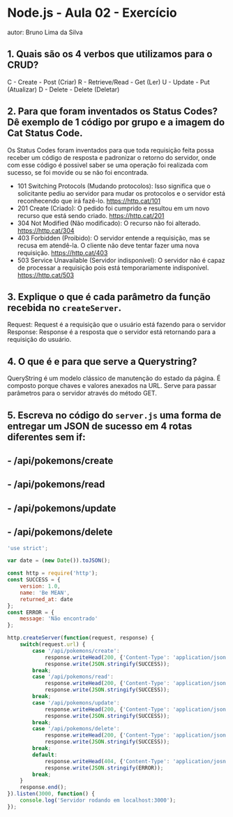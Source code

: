 # Node.js - Aula 02 - Exercício

autor: Bruno Lima da Silva

## 1. Quais são os 4 verbos que utilizamos para o CRUD?
C - Create - Post (Criar)
R - Retrieve/Read - Get (Ler)
U - Update - Put (Atualizar)
D - Delete - Delete (Deletar)

## 2. Para que foram inventados os Status Codes? Dê exemplo de 1 código por grupo e a imagem do Cat Status Code.
Os Status Codes foram inventados para que toda requisição feita possa receber um código de resposta e padronizar o retorno do servidor, onde com esse código é possivel saber se uma operação foi realizada com sucesso, se foi movide ou se não foi encontrada.
- 101 Switching Protocols (Mudando protocolos): Isso significa que o solicitante pediu ao servidor para mudar os protocolos e o servidor está reconhecendo que irá fazê-lo.
https://http.cat/101
- 201 Create (Criado): O pedido foi cumprido e resultou em um novo recurso que está sendo criado.
https://http.cat/201
- 304 Not Modified (Não modificado): O recurso não foi alterado.
https://http.cat/304
- 403 Forbidden (Proibido): O servidor entende a requisição, mas se recusa em atendê-la. O cliente não deve tentar fazer uma nova requisição.
https://http.cat/403
- 503 Service Unavailable (Servidor indisponível): O servidor não é capaz de processar a requisição pois está temporariamente indisponível.
https://http.cat/503

## 3. Explique o que é cada parâmetro da função recebida no `createServer`.
Request: Request é a requisição que o usuário está fazendo para o servidor
Response: Response é a resposta que o servidor está retornando para a requisição do usuário.

## 4. O que é e para que serve a Querystring?
QueryString é um modelo clássico de manutenção do estado da página. É composto porque chaves e valores anexados na URL.
Serve para passar parâmetros para o servidor através do método GET.

## 5. Escreva no código do `server.js` uma forma de entregar um JSON de sucesso em 4 rotas diferentes sem if:
## - /api/pokemons/create
## - /api/pokemons/read
## - /api/pokemons/update
## - /api/pokemons/delete

```js
'use strict';

var date = (new Date()).toJSON();

const http = require('http');
const SUCCESS = {
    version: 1.0,
    name: 'Be MEAN',
    returned_at: date
};
const ERROR = {
    message: 'Não encontrado'
};

http.createServer(function(request, response) {
    switch(request.url) {
        case '/api/pokemons/create':
            response.writeHead(200, {'Content-Type': 'application/json'});
            response.write(JSON.stringify(SUCCESS));
        break;
        case '/api/pokemons/read':
            response.writeHead(200, {'Content-Type': 'application/json'});
            response.write(JSON.stringify(SUCCESS));
        break;
        case '/api/pokemons/update':
            response.writeHead(200, {'Content-Type': 'application/json'});
            response.write(JSON.stringify(SUCCESS));
        break;
        case '/api/pokemons/delete':
            response.writeHead(200, {'Content-Type': 'application/json'});
            response.write(JSON.stringify(SUCCESS));
        break;
        default:
            response.writeHead(404, {'Content-Type': 'application/josn'});
            response.write(JSON.stringify(ERROR));
        break;
    }
    response.end();
}).listen(3000, function() {
    console.log('Servidor rodando em localhost:3000');
});
```
